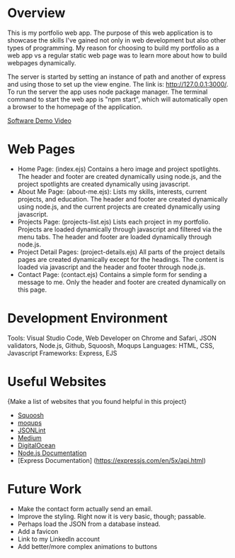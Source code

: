 # Overview

This is my portfolio web app. The purpose of this web application is to showcase the skills I've gained not only in web development but also other types of programming. My reason for choosing to build my portfolio as a web app vs a regular static web page was to learn more about how to build webpages dynamically.

The server is started by setting an instance of path and another of express and using those to set up the view engine. The link is: http://127.0.0.1:3000/. To run the server the app uses node package manager. The terminal command to start the web app is "npm start", which will automatically open a browser to the homepage of the application.

[Software Demo Video](http://youtube.link.goes.here)

# Web Pages

* Home Page: (index.ejs) Contains a hero image and project spotlights. The header and footer are created dynamically using node.js, and the project spotlights are created dynamically using javascript.
* About Me Page: (about-me.ejs): Lists my skills, interests, current projects, and education. The header and footer are created dynamically using node.js, and the current projects are created dynamically using javascript.
* Projects Page: (projects-list.ejs) Lists each project in my portfolio. Projects are loaded dynamically through javascript and filtered via the menu tabs. The header and footer are loaded dynamically through node.js.
* Project Detail Pages: (project-details.ejs) All parts of the project details pages are created dynamically except for the headings. The content is loaded via javascript and the header and footer through node.js.
* Contact Page: (contact.ejs) Contains a simple form for sending a message to me. Only the header and footer are created dynamically on this page.

# Development Environment

Tools: Visual Studio Code, Web Developer on Chrome and Safari, JSON validators, Node.js, Github, Squoosh, Moqups
Languages: HTML, CSS, Javascript
Frameworks: Express, EJS


# Useful Websites

{Make a list of websites that you found helpful in this project}
* [Squoosh](https://squoosh.app)
* [moqups](https://moqups.com)
* [JSONLint](https://jsonlint.com)
* [Medium](https://betterprogramming.pub/build-your-first-local-server-and-web-app-with-node-js-5a5d9e00aff0)
* [DigitalOcean](https://www.digitalocean.com/community/tutorials/how-to-use-ejs-to-template-your-node-application)
* [Node.js Documentation](https://nodejs.org/docs/latest/api/)
* [Express Documentation] (https://expressjs.com/en/5x/api.html)

# Future Work

* Make the contact form actually send an email.
* Improve the styling. Right now it is very basic, though; passable.
* Perhaps load the JSON from a database instead.
* Add a favicon
* Link to my LinkedIn account
* Add better/more complex animations to buttons
